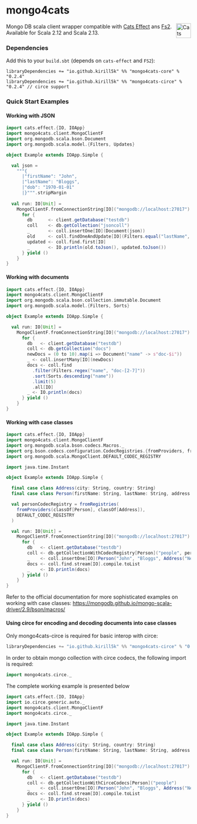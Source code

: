 mongo4cats
==========

<a href="https://typelevel.org/cats/"><img src="https://typelevel.org/cats/img/cats-badge.svg" height="40px" align="right" alt="Cats friendly" /></a>

Mongo DB scala client wrapper compatible with [Cats Effect](https://typelevel.org/cats-effect/) ans [Fs2](http://fs2.io/).
Available for Scala 2.12 and Scala 2.13.

### Dependencies

Add this to your `build.sbt` (depends on `cats-effect` and `FS2`):

```
libraryDependencies += "io.github.kirill5k" %% "mongo4cats-core" % "0.2.4"
libraryDependencies += "io.github.kirill5k" %% "mongo4cats-circe" % "0.2.4" // circe support
```

### Quick Start Examples

#### Working with JSON

```scala
import cats.effect.{IO, IOApp}
import mongo4cats.client.MongoClientF
import org.mongodb.scala.bson.Document
import org.mongodb.scala.model.{Filters, Updates}

object Example extends IOApp.Simple {

  val json =
    """{
      |"firstName": "John",
      |"lastName": "Bloggs",
      |"dob": "1970-01-01"
      |}""".stripMargin
  
  val run: IO[Unit] =
    MongoClientF.fromConnectionString[IO]("mongodb://localhost:27017").use { client =>
      for {
        db      <- client.getDatabase("testdb")
        coll    <- db.getCollection("jsoncoll")
        _       <- coll.insertOne[IO](Document(json))
        old     <- coll.findOneAndUpdate[IO](Filters.equal("lastName", "Bloggs"), Updates.set("dob", "2020-01-01"))
        updated <- coll.find.first[IO]
        _       <- IO.println(old.toJson(), updated.toJson())
      } yield ()
    }
}
```

#### Working with documents

```scala
import cats.effect.{IO, IOApp}
import mongo4cats.client.MongoClientF
import org.mongodb.scala.bson.collection.immutable.Document
import org.mongodb.scala.model.{Filters, Sorts}

object Example extends IOApp.Simple {

  val run: IO[Unit] =
    MongoClientF.fromConnectionString[IO]("mongodb://localhost:27017").use { client =>
      for {
        db   <- client.getDatabase("testdb")
        coll <- db.getCollection("docs")
        newDocs = (0 to 10).map(i => Document("name" -> s"doc-$i"))
        _ <- coll.insertMany[IO](newDocs)
        docs <- coll.find
          .filter(Filters.regex("name", "doc-[2-7]"))
          .sort(Sorts.descending("name"))
          .limit(5)
          .all[IO]
        _ <- IO.println(docs)
      } yield ()
    }
}
```

#### Working with case classes

```scala
import cats.effect.{IO, IOApp}
import mongo4cats.client.MongoClientF
import org.mongodb.scala.bson.codecs.Macros._
import org.bson.codecs.configuration.CodecRegistries.{fromProviders, fromRegistries}
import org.mongodb.scala.MongoClient.DEFAULT_CODEC_REGISTRY

import java.time.Instant

object Example extends IOApp.Simple {

  final case class Address(city: String, country: String)
  final case class Person(firstName: String, lastName: String, address: Address, registrationDate: Instant)

  val personCodecRegistry = fromRegistries(
    fromProviders(classOf[Person], classOf[Address]),
    DEFAULT_CODEC_REGISTRY
  )

  val run: IO[Unit] =
    MongoClientF.fromConnectionString[IO]("mongodb://localhost:27017").use { client =>
      for {
        db   <- client.getDatabase("testdb")
        coll <- db.getCollectionWithCodecRegistry[Person]("people", personCodecRegistry)
        _    <- coll.insertOne[IO](Person("John", "Bloggs", Address("New-York", "USA"), Instant.now()))
        docs <- coll.find.stream[IO].compile.toList
        _    <- IO.println(docs)
      } yield ()
    }
}
```
Refer to the official documentation for more sophisticated examples on working with case classes: https://mongodb.github.io/mongo-scala-driver/2.9/bson/macros/

#### Using circe for encoding and decoding documents into case classes

Only mongo4cats-circe is required for basic interop with circe:
```scala
libraryDependencies += "io.github.kirill5k" %% "mongo4cats-circe" % "0.2.4"
```

In order to obtain mongo collection with circe codecs, the following import is required:
```scala
import mongo4cats.circe._
```

The complete working example is presented below

```scala
import cats.effect.{IO, IOApp}
import io.circe.generic.auto._
import mongo4cats.client.MongoClientF
import mongo4cats.circe._

import java.time.Instant

object Example extends IOApp.Simple {

  final case class Address(city: String, country: String)
  final case class Person(firstName: String, lastName: String, address: Address, registrationDate: Instant)

  val run: IO[Unit] =
    MongoClientF.fromConnectionString[IO]("mongodb://localhost:27017").use { client =>
      for {
        db   <- client.getDatabase("testdb")
        coll <- db.getCollectionWithCirceCodecs[Person]("people")
        _    <- coll.insertOne[IO](Person("John", "Bloggs", Address("New-York", "USA"), Instant.now()))
        docs <- coll.find.stream[IO].compile.toList
        _    <- IO.println(docs)
      } yield ()
    }
}
```

